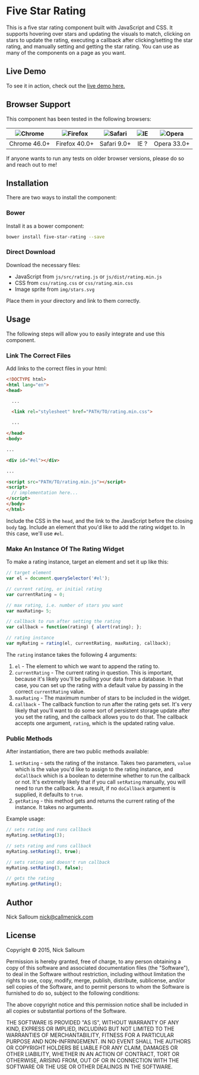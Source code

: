 # Five Star Rating

This is a five star rating component built with JavaScript and CSS. It supports hovering over stars and updating the visuals to match, clicking on stars to update the rating, executing a callback after clicking/setting the star rating, and manually setting and getting the star rating. You can use as many of the components on a page as  you want.

## Live Demo

To see it in action, check out the [live demo here.](http://callmenick.com/_development/five-star-rating/)

## Browser Support

This component has been tested in the following browsers:

| ![Chrome](https://raw.githubusercontent.com/alrra/browser-logos/master/chrome/chrome_48x48.png) | ![Firefox](https://raw.githubusercontent.com/callmenick/browser-logos/master/firefox/firefox_48x48.png) | ![Safari](https://raw.githubusercontent.com/callmenick/browser-logos/master/safari/safari_48x48.png) | ![IE](https://raw.githubusercontent.com/callmenick/browser-logos/master/internet-explorer/internet-explorer_48x48.png) | ![Opera](https://raw.githubusercontent.com/callmenick/browser-logos/master/opera/opera_48x48.png) |
|:-:|:-:|:-:|:-:|:-:|
| Chrome 46.0+ | Firefox 40.0+ | Safari 9.0+ | IE ? | Opera 33.0+ |

If anyone wants to run any tests on older browser versions, please do so and reach out to me!

## Installation

There are two ways to install the component:

### Bower

Install it as a bower component:

```bash
bower install five-star-rating --save
```

### Direct Download

Download the necessary files:

* JavaScript from `js/src/rating.js` or `js/dist/rating.min.js`
* CSS from `css/rating.css` or `css/rating.min.css`
* Image sprite from `img/stars.svg`

Place them in your directory and link to them correctly.

## Usage

The following steps will allow you to easily integrate and use this component.

### Link The Correct Files

Add links to the correct files in your html:

```html
<!DOCTYPE html>
<html lang="en">
<head>

  ...

  <link rel="stylesheet" href="PATH/TO/rating.min.css">

  ...

</head>
<body>

...

<div id="#el"></div>

...

<script src="PATH/TO/rating.min.js"></script>
<script>
  // implementation here...
</script>
</body>
</html>
```

Include the CSS in the `head`, and the link to the JavaScript before the closing `body` tag. Include an element that you'd like to add the rating widget to. In this case, we'll use `#el`.

### Make An Instance Of The Rating Widget

To make a rating instance, target an element and set it up like this:

```javascript
// target element
var el = document.querySelector('#el');

// current rating, or initial rating
var currentRating = 0;

// max rating, i.e. number of stars you want
var maxRating= 5;

// callback to run after setting the rating
var callback = function(rating) { alert(rating); };

// rating instance
var myRating = rating(el, currentRating, maxRating, callback);
```

The `rating` instance takes the following 4 arguments:

1. `el` - The element to which we want to append the rating to.
2. `currentRating` - The current rating in question. This is important, because it's likely you'll be pulling your data from a database. In that case, you can set up the rating with a default value by passing in the correct `currentRating` value.
3. `maxRating` - The maximum number of stars to be included in the widget.
4. `callback` - The callback function to run after the rating gets set. It's very likely that you'll want to do some sort of persistent storage update after you set the rating, and the callback allows you to do that. The callback accepts one argument, `rating`, which is the updated rating value.

### Public Methods

After instantiation, there are two public methods available:

1. `setRating` - sets the rating of the instance. Takes two parameters, `value` which is the value you'd like to assign to the rating instance, and `doCallback` which is a boolean to determine whether to run the callback or not. It's extremely likely that if you call `setRating` manually, you will need to run the callback. As a result, if no `doCallback` argument is supplied, it defaults to `true`.
2. `getRating` - this method gets and returns the current rating of the instance. It takes no arguments.

Example usage:

```javascript
// sets rating and runs callback
myRating.setRating(3);

// sets rating and runs callback
myRating.setRating(3, true);

// sets rating and doesn't run callback
myRating.setRating(3, false);

// gets the rating
myRating.getRating();
```

## Author

Nick Salloum <nick@callmenick.com>

## License

Copyright &copy; 2015, Nick Salloum

Permission is hereby granted, free of charge, to any person obtaining a copy of this software and associated documentation files (the "Software"), to deal in the Software without restriction, including without limitation the rights to use, copy, modify, merge, publish, distribute, sublicense, and/or sell copies of the Software, and to permit persons to whom the Software is furnished to do so, subject to the following conditions:

The above copyright notice and this permission notice shall be included in all copies or substantial portions of the Software.

THE SOFTWARE IS PROVIDED "AS IS", WITHOUT WARRANTY OF ANY KIND, EXPRESS OR IMPLIED, INCLUDING BUT NOT LIMITED TO THE WARRANTIES OF MERCHANTABILITY, FITNESS FOR A PARTICULAR PURPOSE AND NON-INFRINGEMENT. IN NO EVENT SHALL THE AUTHORS OR COPYRIGHT HOLDERS BE LIABLE FOR ANY CLAIM, DAMAGES OR OTHER LIABILITY, WHETHER IN AN ACTION OF CONTRACT, TORT OR OTHERWISE, ARISING FROM, OUT OF OR IN CONNECTION WITH THE SOFTWARE OR THE USE OR OTHER DEALINGS IN THE SOFTWARE.
